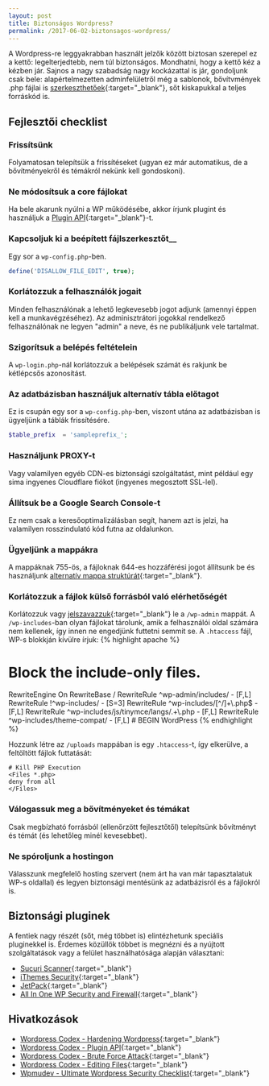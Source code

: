 ```yaml
---
layout: post
title: Biztonságos Wordpress?
permalink: /2017-06-02-biztonsagos-wordpress/
---
```


A Wordpress-re leggyakrabban használt jelzők között biztosan szerepel ez a kettő: legelterjedtebb, nem túl biztonságos. Mondhatni, hogy a kettő kéz a kézben jár. Sajnos a nagy szabadság nagy kockázattal is jár, gondoljunk csak bele: alapértelmezetten adminfelületről még a sablonok, bővítvmények .php fájlai is [szerkeszthetőek](https://codex.wordpress.org/Editing_Files){:target="_blank"}, sőt kiskapukkal a teljes forráskód is.

## Fejlesztői checklist
### Frissítsünk
Folyamatosan telepítsük a frissítéseket (ugyan ez már automatikus, de a bővítményekről és témákról nekünk kell gondoskoni).


### Ne módosítsuk a core fájlokat
Ha bele akarunk nyúlni a WP működésébe, akkor írjunk plugint és használjuk a [Plugin API](https://codex.wordpress.org/Plugin_API){:target="_blank"}-t.


### Kapcsoljuk ki a beépített fájlszerkesztőt__
Egy sor a `wp-config.php`-ben.
~~~ php
define('DISALLOW_FILE_EDIT', true);
~~~


### Korlátozzuk a felhasználók jogait
Minden felhasználónak a lehető legkevesebb jogot adjunk (amennyi éppen kell a munkavégzéséhez). Az adminisztrátori jogokkal rendelkező felhasználónak ne legyen "admin" a neve, és ne publikáljunk vele tartalmat.


### Szigorítsuk a belépés feltételein
A `wp-login.php`-nál korlátozzuk a belépések számát és rakjunk be kétlépcsős azonosítást.


### Az adatbázisban használjuk alternatív tábla előtagot
Ez is csupán egy sor a `wp-config.php`-ben, viszont utána az adatbázisban is ügyeljünk a táblák frissítésére.
~~~ php
$table_prefix  = 'sampleprefix_';
~~~


### Használjunk PROXY-t
Vagy valamilyen egyéb CDN-es biztonsági szolgáltatást, mint például egy sima ingyenes Cloudflare fiókot (ingyenes megosztott SSL-lel).


### Állítsuk be a Google Search Console-t
Ez nem csak a keresőoptimalizálásban segít, hanem azt is jelzi, ha valamilyen rosszindulató kód futna az oldalunkon.


### Ügyeljünk a mappákra
A mappáknak 755-ös, a fájloknak 644-es hozzáférési jogot állítsunk be és használjunk [alternatív mappa struktúrát](https://www.rarst.net/wordpress/directory-structure/){:target="_blank"}.


### Korlátozzuk a fájlok külső forrásból való elérhetőségét
Korlátozzuk vagy [jelszavazzuk](https://codex.wordpress.org/Brute_Force_Attacks#Password_Protect_wp-login.php){:target="_blank"} le a `/wp-admin` mappát. A `/wp-includes`-ban olyan fájlokat tárolunk, amik a felhasználói oldal számára nem kellenek, így innen ne engedjünk futtetni semmit se. A `.htaccess` fájl, WP-s blokkján kívülre írjuk:
{% highlight apache %}
# Block the include-only files.
<IfModule mod_rewrite.c>
RewriteEngine On
RewriteBase /
RewriteRule ^wp-admin/includes/ - [F,L]
RewriteRule !^wp-includes/ - [S=3]
RewriteRule ^wp-includes/[^/]+\.php$ - [F,L]
RewriteRule ^wp-includes/js/tinymce/langs/.+\.php - [F,L]
RewriteRule ^wp-includes/theme-compat/ - [F,L]
</IfModule>
# BEGIN WordPress
{% endhighlight %}

Hozzunk létre az `/uploads` mappában is egy `.htaccess`-t, így elkerülve, a feltöltött fájlok futtatását:
~~~
# Kill PHP Execution
<Files *.php>
deny from all
</Files>
~~~


### Válogassuk meg a bővítményeket és témákat
Csak megbízható forrásból (ellenőrzött fejlesztőtől) telepítsünk bővítményt és témát (és lehetőleg minél kevesebbet).


### Ne spóroljunk a hostingon
Válasszunk megfelelő hosting szervert (nem árt ha van már tapasztalatuk WP-s oldallal) és legyen biztonsági mentésünk az adatbázisról és a fájlokról is.


## Biztonsági pluginek
A fentiek nagy részét (sőt, még többet is) elintézhetunk speciális pluginekkel is. Érdemes közüllök többet is megnézni és a nyújtott szolgáltatások vagy a felület használhatósága alapján választani:
- [Sucuri Scanner](https://wordpress.org/plugins/sucuri-scanner/){:target="_blank"}
- [iThemes Security](https://wordpress.org/plugins/better-wp-security/){:target="_blank"}
- [JetPack](https://wordpress.org/plugins/jetpack/){:target="_blank"}
- [All In One WP Security and Firewall](https://wordpress.org/plugins/all-in-one-wp-security-and-firewall/){:target="_blank"}

## Hivatkozások
- [Wordpress Codex - Hardening Wordpress](https://codex.wordpress.org/Hardening_WordPress){:target="_blank"}
- [Wordpress Codex - Plugin API](https://codex.wordpress.org/Plugin_API){:target="_blank"}
- [Wordpress Codex - Brute Force Attack](https://codex.wordpress.org/Brute_Force_Attacks){:target="_blank"}
- [Wordpress Codex - Editing Files](https://codex.wordpress.org/Editing_Files){:target="_blank"}
- [Wpmudev - Ultimate Wordpress Security Checklist](https://premium.wpmudev.org/blog/ultimate-wordpress-security-checklist/){:target="_blank"}
